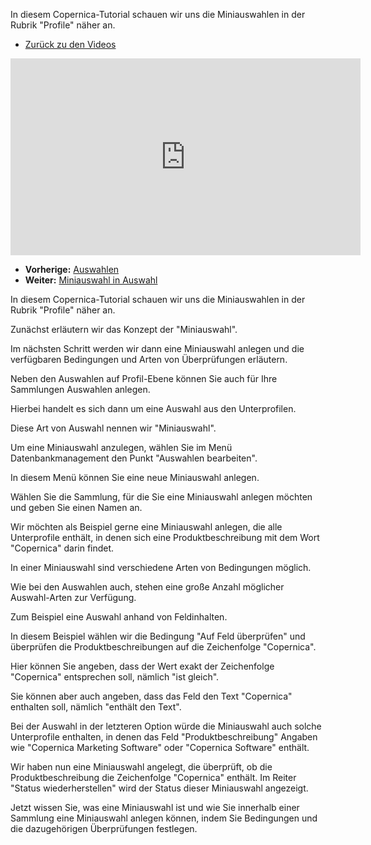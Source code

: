 In diesem Copernica-Tutorial schauen wir uns die Miniauswahlen in der
Rubrik "Profile" näher an.

-   [Zurück zu den Videos](./video-tutorials.md "Video's")

<iframe width="560" height="315" src="https://www.youtube.com/embed/28T-BixYk6E?list=PLgCg-YR2FABaNJPDwzCOUhoCZAzwFPQoj" frameborder="0" allowfullscreen="allowfullscreen"></iframe>

-   **Vorherige:** [Auswahlen](./profiles-selections.md "Auswahlen")
-   **Weiter:** [Miniauswahl in Auswahl](./profiles-miniselection-on-selection-level.md "Miniauswahl in Auswahl")

In diesem Copernica-Tutorial schauen wir uns die Miniauswahlen in der
Rubrik "Profile" näher an.

Zunächst erläutern wir das Konzept der "Miniauswahl".

Im nächsten Schritt werden wir dann eine Miniauswahl anlegen und die
verfügbaren Bedingungen und Arten von Überprüfungen erläutern.

Neben den Auswahlen auf Profil-Ebene können Sie auch für Ihre Sammlungen
Auswahlen anlegen.

Hierbei handelt es sich dann um eine Auswahl aus den Unterprofilen.

Diese Art von Auswahl nennen wir "Miniauswahl".

Um eine Miniauswahl anzulegen, wählen Sie im Menü Datenbankmanagement
den Punkt "Auswahlen bearbeiten".

In diesem Menü können Sie eine neue Miniauswahl anlegen.

Wählen Sie die Sammlung, für die Sie eine Miniauswahl anlegen möchten
und geben Sie einen Namen an.

Wir möchten als Beispiel gerne eine Miniauswahl anlegen, die alle
Unterprofile enthält, in denen sich eine Produktbeschreibung mit dem
Wort "Copernica" darin findet.

In einer Miniauswahl sind verschiedene Arten von Bedingungen möglich.

Wie bei den Auswahlen auch, stehen eine große Anzahl möglicher
Auswahl-Arten zur Verfügung.

Zum Beispiel eine Auswahl anhand von Feldinhalten.

In diesem Beispiel wählen wir die Bedingung "Auf Feld überprüfen" und
überprüfen die Produktbeschreibungen auf die Zeichenfolge "Copernica".

Hier können Sie angeben, dass der Wert exakt der Zeichenfolge
"Copernica" entsprechen soll, nämlich "ist gleich".

Sie können aber auch angeben, dass das Feld den Text "Copernica"
enthalten soll, nämlich "enthält den Text".

Bei der Auswahl in der letzteren Option würde die Miniauswahl auch
solche Unterprofile enthalten, in denen das Feld "Produktbeschreibung"
Angaben wie "Copernica Marketing Software" oder "Copernica Software"
enthält.

Wir haben nun eine Miniauswahl angelegt, die überprüft, ob die
Produktbeschreibung die Zeichenfolge "Copernica" enthält. Im Reiter
"Status wiederherstellen" wird der Status dieser Miniauswahl angezeigt.

Jetzt wissen Sie, was eine Miniauswahl ist und wie Sie innerhalb einer
Sammlung eine Miniauswahl anlegen können, indem Sie Bedingungen und die
dazugehörigen Überprüfungen festlegen.
